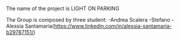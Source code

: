 The name of the project is LIGHT ON PARKING 

The Group is composed by three student:
 -Andrea Scalera 
 -Stefano 
 -Alessia Santamaria(https://www.linkedin.com/in/alessia-santamaria-b29787151/)
 
